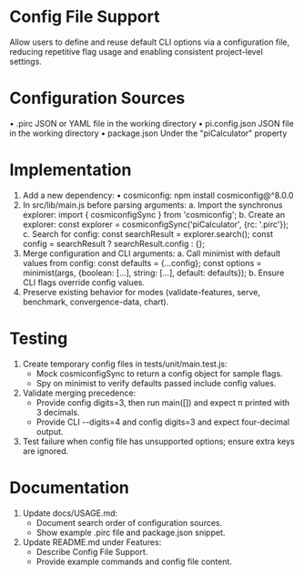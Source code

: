 # Config File Support

Allow users to define and reuse default CLI options via a configuration file, reducing repetitive flag usage and enabling consistent project-level settings.

# Configuration Sources

• .pirc           JSON or YAML file in the working directory
• pi.config.json  JSON file in the working directory
• package.json    Under the "piCalculator" property

# Implementation

1. Add a new dependency:
   • cosmiconfig: npm install cosmiconfig@^8.0.0
2. In src/lib/main.js before parsing arguments:
   a. Import the synchronus explorer:
      import { cosmiconfigSync } from 'cosmiconfig';
   b. Create an explorer:
      const explorer = cosmiconfigSync('piCalculator', {rc: '.pirc'});
   c. Search for config:
      const searchResult = explorer.search();
      const config = searchResult ? searchResult.config : {};
3. Merge configuration and CLI arguments:
   a. Call minimist with default values from config:
      const defaults = {...config};
      const options = minimist(args, {boolean: [...], string: [...], default: defaults});
   b. Ensure CLI flags override config values.
4. Preserve existing behavior for modes (validate-features, serve, benchmark, convergence-data, chart).

# Testing

1. Create temporary config files in tests/unit/main.test.js:
   - Mock cosmiconfigSync to return a config object for sample flags.
   - Spy on minimist to verify defaults passed include config values.
2. Validate merging precedence:
   - Provide config digits=3, then run main([]) and expect π printed with 3 decimals.
   - Provide CLI --digits=4 and config digits=3 and expect four-decimal output.
3. Test failure when config file has unsupported options; ensure extra keys are ignored.

# Documentation

1. Update docs/USAGE.md:
   - Document search order of configuration sources.
   - Show example .pirc file and package.json snippet.
2. Update README.md under Features:
   - Describe Config File Support.
   - Provide example commands and config file content.
